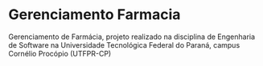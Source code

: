 # Gerenciamento Farmacia
Gerenciamento de Farmácia, projeto realizado na disciplina de Engenharia de Software na Universidade Tecnológica Federal do Paraná, campus Cornélio Procópio (UTFPR-CP)

